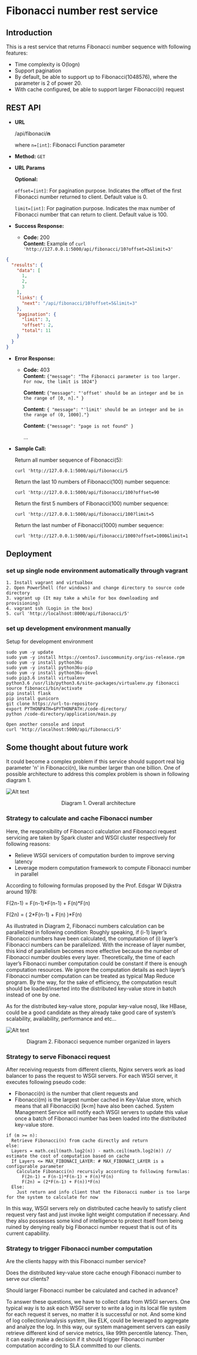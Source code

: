 Fibonacci number rest service
===========================
## Introduction
This is a rest service that returns Fibonacci number sequence with following features:
* Time complexity is O(logn)
* Support pagination
* By default, be able to support up to Fibonacci(1048576), where the parameter is 2 of power 20.
* With cache configured, be able to support larger Fibonacci(n) request

## REST API
* **URL**

    /api/fibonaci/<b>n</b>

    where `n=[int]`: Fibonacci Function parameter

* **Method:**  `GET`
  
*  **URL Params**

   **Optional:**
   
   `offset=[int]`: For pagination purpose. Indicates the offset of the first Fibonacci number returned to client. Default value is 0.

   `limit=[int]`: For pagination purpose. Indicates the max number of Fibonacci number that can return to client. Default value is 100.

* **Success Response:**
  
    * **Code:** 200 <br />
    **Content:** Example of  ```curl 'http://127.0.0.1:5000/api/fibonacci/10?offset=2&limit=3'```
```json
{
  "results": {
    "data": [
      1,
      2,
      3
    ],
    "links": {
      "next": "/api/fibonacci/10?offset=5&limit=3"
    },
    "pagination": {
      "limit": 3,
      "offset": 2,
      "total": 11
    }
  }
}
```
 
* **Error Response:**

  * **Code:** 403  <br />
    **Content:** ```{"message": "The Fibonacci parameter is too larger. For now, the limit is 1024"}```

    **Content:** `{"message": "'offset' should be an integer and be in the range of [0, n]." }`

    **Content:** `{ "message": "'limit' should be an integer and be in the range of (0, 1000]."}`    

    **Content:** `{"message": "page is not found" }` 

    ... 

* **Sample Call:**

  Return all number sequence of Fibonacci(5):
  
  ```curl 'http://127.0.0.1:5000/api/fibonacci/5```
  
  Return the last 10 numbers of Fibonacci(100) number sequence:
  
  ```curl 'http://127.0.0.1:5000/api/fibonacci/100?offset=90```
  
  Return the first 5 numbers of Fibonacci(100) number sequence:
  
  ```curl 'http://127.0.0.1:5000/api/fibonacci/100?limit=5```
  
  Return the last number of Fibonacci(1000) number sequence:
  
  ```curl 'http://127.0.0.1:5000/api/fibonacci/1000?offset=1000&limit=1```


## Deployment
### set up single node environment automatically through vagrant
```
1. Install vagrant and virtualbox
2. Open PowerShell (for windows) and change directory to source code directory
3. vagrant up (It may take a while for box downloading and provisioning)
4. vagrant ssh (Login in the box)
5. curl 'http://localhost:8000/api/fibonacci/5'
```
### set up development environment manually
Setup for development environment
```
sudo yum -y update
sudo yum -y install https://centos7.iuscommunity.org/ius-release.rpm
sudo yum -y install python36u
sudo yum -y install python36u-pip
sudo yum -y install python36u-devel
sudo pip3.6 install virtualenv
python3.6 /usr/lib/python3.6/site-packages/virtualenv.py fibonacci
source fibonacci/bin/activate
pip install flask
pip install gunicorn
git clone https://url-to-repository
export PYTHONPATH=$PYTHONPATH:/code-directory/
python /code-directory/application/main.py

Open another console and input
curl 'http://localhost:5000/api/fibonacci/5'

```

## Some thought about future work
 
It could become a complex problem if this service should support real big parameter 'n' in Fibonacci(n), like number larger than one billion. One of possible architecture to address this complex problem is shown in following diagram 1.

![Alt text](doc/fibonaci_service_architecture.png?raw=true "Fibonacci Rest Service Architecture") 

<p align="center">
Diagram 1. Overall architecture
</p>

### Strategy to calculate and cache Fibonacci number

Here, the responsibility of Fibonacci calculation and Fibonacci request servicing are taken by Spark cluster and WSGI cluster respectively for following reasons:

* Relieve WSGI servicers of computation burden to improve serving latency
* Leverage modern computation framework to compute Fibonacci number in parallel

According to following formulas proposed by the Prof. Edsgar W Dijkstra around 1978:

F(2n-1) = F(n-1)*F(n-1) + F(n)*F(n)

F(2n) = ( 2*F(n-1) + F(n) )*F(n)

As illustrated in Diagram 2, Fibonacci numbers calculation can be parallelized in following condition:
Roughly speaking, if (i-1) layer’s Fibonacci numbers have been calculated, the computation of (i) layer’s Fibonacci numbers can be parallelized. With the increase of layer number, this kind of parallelism becomes more effective because the number of Fibonacci number doubles every layer. Theoretically, the time of each layer’s Fibonacci number computation could be constant if there is enough computation resources. We ignore the computation details as each layer’s Fibonacci number computation can be treated as typical Map Reduce program. By the way, for the sake of efficiency, the computation result should be loaded/inserted into the distributed key-value store in batch instead of one by one.

As for the distributed key-value store, popular key-value nosql, like HBase, could be a good candidate as they already take good care of system’s scalability, availability, performance and etc…
 

![Alt text](doc/fibonacci_layer.png?raw=true "Logic layer of Fibonacci sequence ")

<p align="center">
Diagram 2. Fibonacci sequence number organized in layers
</p>

### Strategy to serve Fibonacci request

After receiving requests from different clients, Nginx servers work as load balancer to pass the request to WSGI servers. For each WSGI server, it executes following pseudo code:

* Fibonacci(n) is the number that client requests and 
* Fibonacci(m) is the largest number cached in Key-Value store, which means that all Fibonacci(k) [k<m] have also been cached. System Management Service will notify each WSGI servers to update this value once a batch of Fibonacci number has been loaded into the distributed key-value store.

```
if (m >= n): 
  Retrieve Fibonacci(n) from cache directly and return
else:
  Layers = math.ceil(math.log2(n)) - math.ceil(math.log2(m)) // estimate the cost of computation based on cache
  If Layers <= MAX_FIBONACI_LAYER: # MAX_FIBONACI_LAYER is a configurable parameter
    Calculate Fibonacci(n) recursivly according to following formulas:
      F(2n-1) = F(n-1)*F(n-1) + F(n)*F(n)
      F(2n) = (2*F(n-1) + F(n))*F(n)
  Else:  
    Just return and info client that the Fibonacci number is too large for the system to calculate for now
```
In this way, WSGI servers rely on distributed cache heavily to satisfy client request very fast and just invoke light weight computation if necessary. And they also possesses some kind of intelligence to protect itself from being ruined by denying really big Fibonacci number request that is out of its current capability.

### Strategy to trigger Fibonacci number computation

Are the clients happy with this Fibonacci number service?

Does the distributed key-value store cache enough Fibonacci number to serve our clients? 

Should larger Fibonacci number be calculated and cached in advance?

To answer these questions, we have to collect data from WSGI servers. One typical way is to ask each WSGI server to write a log in its local file system for each request it serves, no matter it is successful or not. And some kind of log collection/analysis system, like ELK, could be leveraged to aggregate and analyze the log. In this way, our system management servers can easily retrieve different kind of service metrics, like 99th percentile latency. Then, it can easily make a decision if it should trigger Fibonacci number computation according to SLA committed to our clients.

